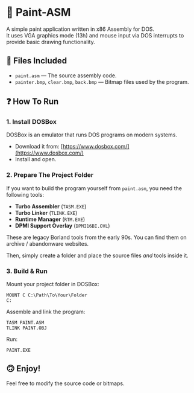 # 🎨 Paint-ASM

A simple paint application written in x86 Assembly for DOS.  
It uses VGA graphics mode (13h) and mouse input via DOS interrupts to provide basic drawing functionality.

## 📁 Files Included

- `paint.asm` — The source assembly code.
- `painter.bmp`, `clear.bmp`, `back.bmp` — Bitmap files used by the program.

## ❓ How To Run

### 1. Install DOSBox

DOSBox is an emulator that runs DOS programs on modern systems.

- Download it from: [https://www.dosbox.com/](https://www.dosbox.com/)
- Install and open.

### 2. Prepare The Project Folder

If you want to build the program yourself from `paint.asm`, you need the following tools:

- **Turbo Assembler** (`TASM.EXE`)
- **Turbo Linker** (`TLINK.EXE`)
- **Runtime Manager** (`RTM.EXE`)
- **DPMI Support Overlay** (`DPMI16BI.OVL`)

These are legacy Borland tools from the early 90s. You can find them on archive / abandonware websites.

Then, simply create a folder and place the source files *and* tools inside it.

### 3. Build & Run

Mount your project folder in DOSBox:
```
MOUNT C C:\Path\To\Your\Folder
C:
```

Assemble and link the program:
```
TASM PAINT.ASM
TLINK PAINT.OBJ
```

Run:
```
PAINT.EXE
```

## 🙃 Enjoy!

Feel free to modify the source code or bitmaps.
